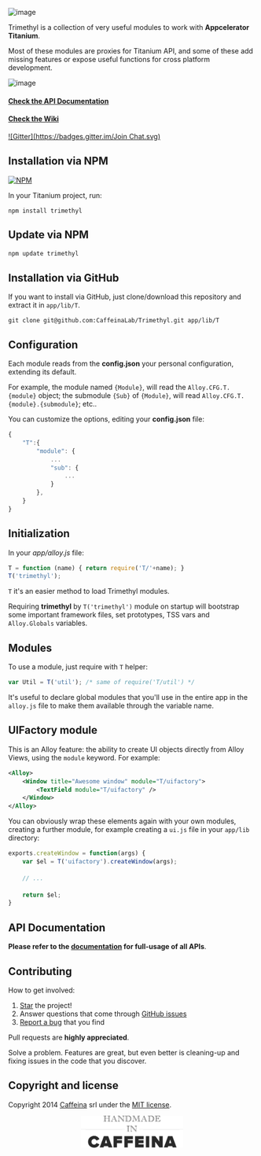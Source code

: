 ![image](https://s3.amazonaws.com/f.cl.ly/items/3h2Q2i0K1s2i0u2G2h2N/logo.jpg)

Trimethyl is a collection of very useful modules to work with **Appcelerator Titanium**.

Most of these modules are proxies for Titanium API, and some of these add missing features or expose useful functions for cross platform development.

![image](http://f.cl.ly/items/3l1F2O1E0O1s0V38402p/trimelogo.png)

#### [Check the API Documentation](http://caffeinalab.github.io/Trimethyl/)

#### [Check the Wiki](https://github.com/CaffeinaLab/Trimethyl/wiki)

[![Gitter](https://badges.gitter.im/Join Chat.svg)](https://gitter.im/CaffeinaLab/Trimethyl?utm_source=badge&utm_medium=badge&utm_campaign=pr-badge&utm_content=badge)


## Installation via NPM

[![NPM](https://nodei.co/npm/trimethyl.png)](https://npmjs.org/package/trimethyl)

In your Titanium project, run:

```
npm install trimethyl
```

## Update via NPM

```
npm update trimethyl
```

## Installation via GitHub

If you want to install via GitHub, just clone/download this repository and extract it in `app/lib/T`.

```
git clone git@github.com:CaffeinaLab/Trimethyl.git app/lib/T
```

## Configuration

Each module reads from the **config.json** your personal configuration, extending its default.

For example, the module named `{Module}`, will read the `Alloy.CFG.T.{module}` object; the submodule `{Sub}` of `{Module}`, will read `Alloy.CFG.T.{module}.{submodule}`; etc..

You can customize the options, editing your **config.json** file:

```javascript
{ 
	"T":{
		"module": {
			...
			"sub": {
				...
			}
		},
	}
}
```

## Initialization

In your *app/alloy.js* file:

```javascript
T = function (name) { return require('T/'+name); }
T('trimethyl');
```

`T` it's an easier method to load Trimethyl modules.

Requiring **trimethyl** by `T('trimethyl')` module on startup will bootstrap some important framework files, set prototypes, TSS vars and `Alloy.Globals` variables.

## Modules

To use a module, just require with `T` helper:

```javascript
var Util = T('util'); /* same of require('T/util') */
```

It's useful to declare global modules that you'll use in the entire app in the `alloy.js` file to make them available through the variable name.

## UIFactory module

This is an Alloy feature: the ability to create UI objects directly from Alloy Views, using the `module` keyword. For example:

```xml
<Alloy>
	<Window title="Awesome window" module="T/uifactory">
		<TextField module="T/uifactory" />
	</Window>
</Alloy>
```

You can obviously wrap these elements again with your own modules, creating a further module, for example creating a `ui.js` file in your `app/lib` directory:

```js
exports.createWindow = function(args) {
	var $el = T('uifactory').createWindow(args);

	// ...

	return $el;
}
```

## API Documentation

**Please refer to the [documentation](http://caffeinalab.github.io/Trimethyl/) for full-usage of all APIs**.

## Contributing

How to get involved:

1. [Star](https://github.com/CaffeinaLab/Trimethyl/stargazers) the project!
2. Answer questions that come through [GitHub issues](https://github.com/CaffeinaLab/Trimethyl/issues?state=open)
3. [Report a bug](https://github.com/CaffeinaLab/Trimethyl/issues/new) that you find

Pull requests are **highly appreciated**.

Solve a problem. Features are great, but even better is cleaning-up and fixing issues in the code that you discover.

## Copyright and license

Copyright 2014 [Caffeina](http://caffeina.co) srl under the [MIT license](LICENSE.md).

<p align="center"><a href="http://caffeina.co" target="_blank" title="Caffeina - Ideas Never Sleep"><img src="https://github.com/CaffeinaLab/BrandResources/blob/master/caffeina-handmade.png?raw=true" align="center" height="65"></a></p>
